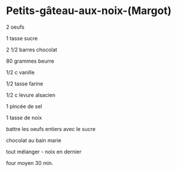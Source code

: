 # Petits-gâteau-aux-noix-\(Margot\)

2 oeufs

1 tasse sucre

2 1/2 barres chocolat

80 grammes beurre

1/2 c vanille

1/2 tasse farine

1/2 c levure alsacien

1 pincée de sel

1 tasse de noix

battre les oeufs entiers avec le sucre

chocolat au bain marie

tout mélanger - noix en dernier

four moyen 30 min.


